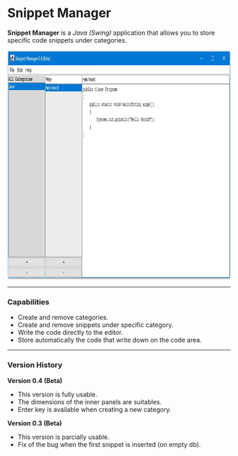 # Snippet Manager

**Snippet Manager** is a *Java (Swing)* application that allows you to store specific code snippets under categories.

<img src="https://github.com/plainoldprogrammer/snippet-manager/blob/master/screenshots/screenshot-main-window.jpg?raw=true" width="910" height="517">

---

### Capabilities

* Create and remove categories.
* Create and remove snippets under specific category.
* Write the code directly to the editor.
* Store automatically the code that write down on the code area.

---

### Version History

**Version 0.4 (Beta)**
* This version is fully usable.
* The dimensions of the inner panels are suitables.
* Enter key is available when creating a new category.

**Version 0.3 (Beta)**
* This version is parcially usable.
* Fix of the bug when the first snippet is inserted (on empty db).
